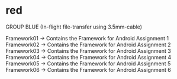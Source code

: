 red
===

GROUP BLUE (In-flight file-transfer using 3.5mm-cable)

Framework01 -> Contains the Framework for Android Assignment 1
Framework02 -> Contains the Framework for Android Assignment 2
Framework03 -> Contains the Framework for Android Assignment 3
Framework04 -> Contains the Framework for Android Assignment 4
Framework05 -> Contains the Framework for Android Assignment 5
Framework06 -> Contains the Framework for Android Assignment 6
